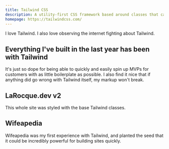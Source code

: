 ```yaml
---
title: Tailwind CSS
description: A utility-first CSS framework based around classes that can be composed to build any design, directly in your markup.
homepage: https://tailwindcss.com/
---
```


I love Tailwind. I also love observing the internet fighting about Tailwind.

## Everything I've built in the last year has been with Tailwind

It's just so dope for being able to quickly and easily spin up MVPs for customers with as little boilerplate as possible. I also find it nice that if anything did go wrong with Tailwind itself, my markup won't break.

## LaRocque.dev v2

This whole site was styled with the base Tailwind classes.

## Wifeapedia

Wifeapedia was my first experience with Tailwind, and planted the seed that it could be incredibly powerful for building sites quickly.
